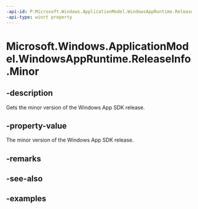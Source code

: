 ```yaml
---
-api-id: P:Microsoft.Windows.ApplicationModel.WindowsAppRuntime.ReleaseInfo.Minor
-api-type: winrt property
---
```


# Microsoft.Windows.ApplicationModel.WindowsAppRuntime.ReleaseInfo.Minor

<!--
public static ushort Minor { get; }
-->


## -description

Gets the minor version of the Windows App SDK release.

## -property-value

The minor version of the Windows App SDK release.

## -remarks

## -see-also

## -examples
